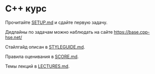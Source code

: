 # С++ курс

Прочитайте [SETUP.md](SETUP.md) и сдайте первую задачу.

Дедлайны по задачам можно наблюдать на сайте https://base.cpp-hse.net/

Стайлгайд описан в [STYLEGUIDE.md](STYLEGUIDE.md).

Правила оценивания в [SCORE.md](SCORE.md).

Темы лекций в [LECTURES.md](LECTURES.md).
